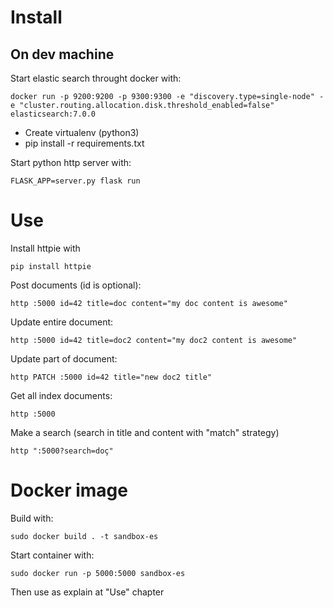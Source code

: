 # Install

## On dev machine

Start elastic search throught docker with:

    docker run -p 9200:9200 -p 9300:9300 -e "discovery.type=single-node" -e "cluster.routing.allocation.disk.threshold_enabled=false" elasticsearch:7.0.0

* Create virtualenv (python3)
* pip install -r requirements.txt

Start python http server with:

    FLASK_APP=server.py flask run

# Use

Install httpie with

    pip install httpie

Post documents (id is optional):

    http :5000 id=42 title=doc content="my doc content is awesome"

Update entire document:

    http :5000 id=42 title=doc2 content="my doc2 content is awesome"

Update part of document:

    http PATCH :5000 id=42 title="new doc2 title"

Get all index documents:

    http :5000

Make a search (search in title and content with "match" strategy)

    http ":5000?search=doç"

# Docker image

Build with:

    sudo docker build . -t sandbox-es

Start container with:

    sudo docker run -p 5000:5000 sandbox-es

Then use as explain at "Use" chapter
